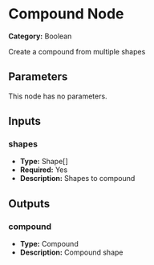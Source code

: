 
# Compound Node

**Category:** Boolean

Create a compound from multiple shapes

## Parameters

This node has no parameters.

## Inputs


### shapes
- **Type:** Shape[]
- **Required:** Yes
- **Description:** Shapes to compound


## Outputs


### compound
- **Type:** Compound
- **Description:** Compound shape



